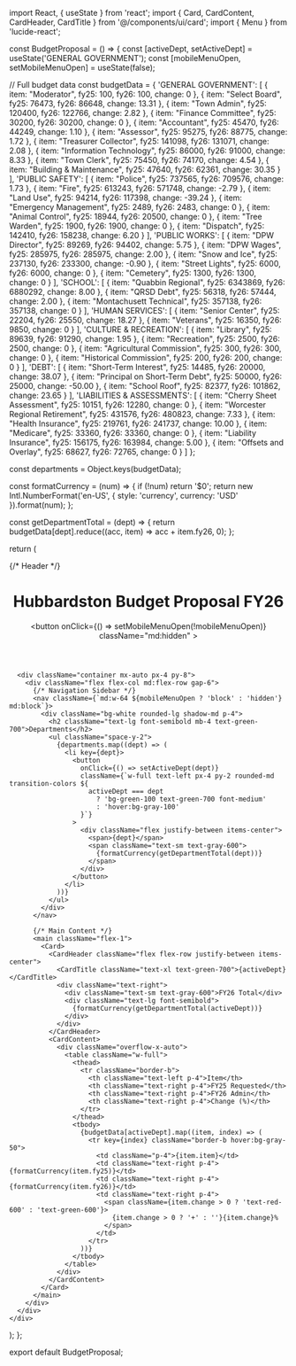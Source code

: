 import React, { useState } from 'react';
import { Card, CardContent, CardHeader, CardTitle } from '@/components/ui/card';
import { Menu } from 'lucide-react';

const BudgetProposal = () => {
  const [activeDept, setActiveDept] = useState('GENERAL GOVERNMENT');
  const [mobileMenuOpen, setMobileMenuOpen] = useState(false);

  // Full budget data
  const budgetData = {
    'GENERAL GOVERNMENT': [
      { item: "Moderator", fy25: 100, fy26: 100, change: 0 },
      { item: "Select Board", fy25: 76473, fy26: 86648, change: 13.31 },
      { item: "Town Admin", fy25: 120400, fy26: 122766, change: 2.82 },
      { item: "Finance Committee", fy25: 30200, fy26: 30200, change: 0 },
      { item: "Accountant", fy25: 45470, fy26: 44249, change: 1.10 },
      { item: "Assessor", fy25: 95275, fy26: 88775, change: 1.72 },
      { item: "Treasurer Collector", fy25: 141098, fy26: 131071, change: 2.08 },
      { item: "Information Technology", fy25: 86000, fy26: 91000, change: 8.33 },
      { item: "Town Clerk", fy25: 75450, fy26: 74170, change: 4.54 },
      { item: "Building & Maintenance", fy25: 47640, fy26: 62361, change: 30.35 }
    ],
    'PUBLIC SAFETY': [
      { item: "Police", fy25: 737565, fy26: 709576, change: 1.73 },
      { item: "Fire", fy25: 613243, fy26: 571748, change: -2.79 },
      { item: "Land Use", fy25: 94214, fy26: 117398, change: -39.24 },
      { item: "Emergency Management", fy25: 2489, fy26: 2483, change: 0 },
      { item: "Animal Control", fy25: 18944, fy26: 20500, change: 0 },
      { item: "Tree Warden", fy25: 1900, fy26: 1900, change: 0 },
      { item: "Dispatch", fy25: 142410, fy26: 158238, change: 6.20 }
    ],
    'PUBLIC WORKS': [
      { item: "DPW Director", fy25: 89269, fy26: 94402, change: 5.75 },
      { item: "DPW Wages", fy25: 285975, fy26: 285975, change: 2.00 },
      { item: "Snow and Ice", fy25: 237130, fy26: 233300, change: -0.90 },
      { item: "Street Lights", fy25: 6000, fy26: 6000, change: 0 },
      { item: "Cemetery", fy25: 1300, fy26: 1300, change: 0 }
    ],
    'SCHOOL': [
      { item: "Quabbin Regional", fy25: 6343869, fy26: 6880292, change: 8.00 },
      { item: "QRSD Debt", fy25: 56318, fy26: 57444, change: 2.00 },
      { item: "Montachusett Technical", fy25: 357138, fy26: 357138, change: 0 }
    ],
    'HUMAN SERVICES': [
      { item: "Senior Center", fy25: 22204, fy26: 25550, change: 18.27 },
      { item: "Veterans", fy25: 16350, fy26: 9850, change: 0 }
    ],
    'CULTURE & RECREATION': [
      { item: "Library", fy25: 89639, fy26: 91290, change: 1.95 },
      { item: "Recreation", fy25: 2500, fy26: 2500, change: 0 },
      { item: "Agricultural Commission", fy25: 300, fy26: 300, change: 0 },
      { item: "Historical Commission", fy25: 200, fy26: 200, change: 0 }
    ],
    'DEBT': [
      { item: "Short-Term Interest", fy25: 14485, fy26: 20000, change: 38.07 },
      { item: "Principal on Short-Term Debt", fy25: 50000, fy26: 25000, change: -50.00 },
      { item: "School Roof", fy25: 82377, fy26: 101862, change: 23.65 }
    ],
    'LIABILITIES & ASSESSMENTS': [
      { item: "Cherry Sheet Assessment", fy25: 10151, fy26: 12280, change: 0 },
      { item: "Worcester Regional Retirement", fy25: 431576, fy26: 480823, change: 7.33 },
      { item: "Health Insurance", fy25: 219761, fy26: 241737, change: 10.00 },
      { item: "Medicare", fy25: 33360, fy26: 33360, change: 0 },
      { item: "Liability Insurance", fy25: 156175, fy26: 163984, change: 5.00 },
      { item: "Offsets and Overlay", fy25: 68627, fy26: 72765, change: 0 }
    ]
  };

  const departments = Object.keys(budgetData);

  const formatCurrency = (num) => {
    if (!num) return '$0';
    return new Intl.NumberFormat('en-US', {
      style: 'currency',
      currency: 'USD'
    }).format(num);
  };

  const getDepartmentTotal = (dept) => {
    return budgetData[dept].reduce((acc, item) => acc + item.fy26, 0);
  };

  return (
    <div className="min-h-screen bg-gray-50">
      {/* Header */}
      <header className="bg-green-700 text-white p-4 shadow-md">
        <div className="container mx-auto flex justify-between items-center">
          <h1 className="text-2xl font-bold">Hubbardston Budget Proposal FY26</h1>
          <button 
            onClick={() => setMobileMenuOpen(!mobileMenuOpen)}
            className="md:hidden"
          >
            <Menu size={24} />
          </button>
        </div>
      </header>

      <div className="container mx-auto px-4 py-8">
        <div className="flex flex-col md:flex-row gap-6">
          {/* Navigation Sidebar */}
          <nav className={`md:w-64 ${mobileMenuOpen ? 'block' : 'hidden'} md:block`}>
            <div className="bg-white rounded-lg shadow-md p-4">
              <h2 className="text-lg font-semibold mb-4 text-green-700">Departments</h2>
              <ul className="space-y-2">
                {departments.map((dept) => (
                  <li key={dept}>
                    <button
                      onClick={() => setActiveDept(dept)}
                      className={`w-full text-left px-4 py-2 rounded-md transition-colors ${
                        activeDept === dept
                          ? 'bg-green-100 text-green-700 font-medium'
                          : 'hover:bg-gray-100'
                      }`}
                    >
                      <div className="flex justify-between items-center">
                        <span>{dept}</span>
                        <span className="text-sm text-gray-600">
                          {formatCurrency(getDepartmentTotal(dept))}
                        </span>
                      </div>
                    </button>
                  </li>
                ))}
              </ul>
            </div>
          </nav>

          {/* Main Content */}
          <main className="flex-1">
            <Card>
              <CardHeader className="flex flex-row justify-between items-center">
                <CardTitle className="text-xl text-green-700">{activeDept}</CardTitle>
                <div className="text-right">
                  <div className="text-sm text-gray-600">FY26 Total</div>
                  <div className="text-lg font-semibold">
                    {formatCurrency(getDepartmentTotal(activeDept))}
                  </div>
                </div>
              </CardHeader>
              <CardContent>
                <div className="overflow-x-auto">
                  <table className="w-full">
                    <thead>
                      <tr className="border-b">
                        <th className="text-left p-4">Item</th>
                        <th className="text-right p-4">FY25 Requested</th>
                        <th className="text-right p-4">FY26 Admin</th>
                        <th className="text-right p-4">Change (%)</th>
                      </tr>
                    </thead>
                    <tbody>
                      {budgetData[activeDept].map((item, index) => (
                        <tr key={index} className="border-b hover:bg-gray-50">
                          <td className="p-4">{item.item}</td>
                          <td className="text-right p-4">{formatCurrency(item.fy25)}</td>
                          <td className="text-right p-4">{formatCurrency(item.fy26)}</td>
                          <td className="text-right p-4">
                            <span className={item.change > 0 ? 'text-red-600' : 'text-green-600'}>
                              {item.change > 0 ? '+' : ''}{item.change}%
                            </span>
                          </td>
                        </tr>
                      ))}
                    </tbody>
                  </table>
                </div>
              </CardContent>
            </Card>
          </main>
        </div>
      </div>
    </div>
  );
};

export default BudgetProposal;
